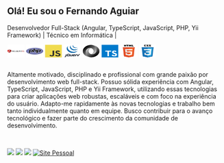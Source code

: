 ## Olá! Eu sou o Fernando Aguiar

Desenvolvedor Full-Stack (Angular, TypeScript, JavaScript, PHP, Yii Framework) | Técnico em Informática |

<div>
  <img align="center" alt="Fernando Angular" height="30" width="40" src="https://raw.githubusercontent.com/devicons/devicon/master/icons/angularjs/angularjs-original-wordmark.svg" title="Angular: Framework JavaScript para construção de aplicações web robustas e escaláveis.">
  <img align="center" alt="Fernando PHP" height="30" width="40" src="https://raw.githubusercontent.com/devicons/devicon/master/icons/php/php-original.svg" title="PHP: Linguagem de script server-side poderosa para desenvolvimento web back-end.">
  <img align="center" alt="Fernando JavaScript" height="30" width="40" src="https://raw.githubusercontent.com/devicons/devicon/master/icons/javascript/javascript-original.svg" title="JavaScript: Linguagem de programação essencial para adicionar interatividade e dinamismo a sites.">
  <img align="center" alt="Fernando jQuery" height="30" width="40" src="https://raw.githubusercontent.com/devicons/devicon/master/icons/jquery/jquery-original-wordmark.svg" title="jQuery: Biblioteca JavaScript que simplifica a manipulação de DOM, eventos e AJAX.">
  <img align="center" alt="Fernando JSON" height="30" width="40" src="https://raw.githubusercontent.com/devicons/devicon/master/icons/json/json-original.svg" title="JSON: Formato de intercâmbio de dados leve e eficiente, utilizado para comunicação entre sistemas.">
  <img align="center" alt="Fernando TypeScript" height="30" width="40" src="https://raw.githubusercontent.com/devicons/devicon/master/icons/typescript/typescript-original.svg" title="TypeScript: Superconjunto de JavaScript que adiciona tipagem estática para maior segurança e manutenibilidade do código.">
  <img align="center" alt="Fernando HTML" height="30" width="40" src="https://raw.githubusercontent.com/devicons/devicon/master/icons/html5/html5-original-wordmark.svg" title="HTML: Linguagem de marcação fundamental para estruturar o conteúdo de páginas web.">
  <img align="center" alt="Fernando CSS" height="30" width="40" src="https://raw.githubusercontent.com/devicons/devicon/master/icons/css3/css3-original-wordmark.svg" title="CSS: Linguagem de estilo que define a aparência visual de elementos HTML, proporcionando uma experiência de usuário aprimorada.">  
</div>

<br/>

Altamente motivado, disciplinado e profissional com grande paixão por desenvolvimento web full-stack.  Possuo sólida experiência com Angular, TypeScript, JavaScript, PHP e Yii Framework, utilizando essas tecnologias para criar aplicações web robustas, escaláveis e com foco na experiência do usuário.  Adapto-me rapidamente às novas tecnologias e trabalho bem tanto individualmente quanto em equipe.  Busco contribuir para o avanço tecnológico e fazer parte do crescimento da comunidade de desenvolvimento.


<br/>

<a href="https://www.instagram.com/morais.agui_a/" target="_blank"><img src="https://img.shields.io/badge/-Instagram-%23E4405F?style=for-the-badge&logo=instagram&logoColor=white" target="_blank"></a>
<a href="https://www.linkedin.com/in/fernando-aguiar-4b85961b7/" target="_blank"><img src="https://img.shields.io/badge/-LinkedIn-%230077B5?style=for-the-badge&logo=linkedin&logoColor=white" target="_blank"></a> 
<a href="mailto:farguiarn3@gmail.com"><img src="https://img.shields.io/badge/-Gmail-%23333?style=for-the-badge&logo=gmail&logoColor=white" target="_blank"></a>
<a href="https://devmorais.com.br/" target="_blank"><img src="https://img.shields.io/badge/-Site-%23333?style=for-the-badge&logo=generic&logoColor=white" alt="Site Pessoal"></a>

